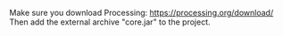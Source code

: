 Make sure you download Processing: https://processing.org/download/
Then add the external archive "core.jar" to the project.
